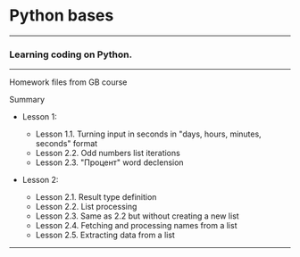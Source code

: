 # Python bases

---
### Learning coding on Python.

---
Homework files from GB course

Summary
- Lesson 1:
    - Lesson 1.1. Turning input in seconds in "days, hours, minutes, seconds" format
    - Lesson 2.2. Odd numbers list iterations
    - Lesson 2.3. "Процент" word declension


- Lesson 2:
    - Lesson 2.1. Result type definition
    - Lesson 2.2. List processing
    - Lesson 2.3. Same as 2.2 but without creating a new list
    - Lesson 2.4. Fetching and processing names from a list
    - Lesson 2.5. Extracting data from a list

------------------
